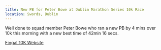 ```yaml
---
title: New PB for Peter Bowe at Dublin Marathon Series 10k Race
location: Swords, Dublin
---
```


Well done to squad member Peter Bowe who ran a new PB by 4 mins over 10k this morning with a new best time of 42min 16 secs.

<a href="https://irishlifedublinmarathon.ie/race/fingal-10k/" target="_blank" rel="noopener noreferrer">Fingal 10K Website</a>

